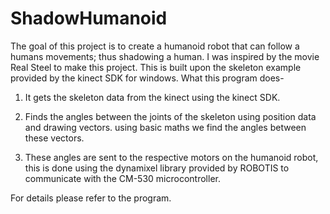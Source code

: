 ShadowHumanoid
==============
The goal of this project is to create a humanoid robot that can follow a humans movements; thus shadowing a human. 
I was inspired by the movie Real Steel to make this project. This is built upon the skeleton example provided by the kinect SDK for windows. 
What this program does-
1) It gets the skeleton data from the kinect using the kinect SDK. 

2) Finds the angles between the joints of the skeleton using position data and drawing vectors. using basic maths we find the angles between these vectors.

3) These angles are sent to the respective motors on the humanoid robot, this is done using the dynamixel library provided by ROBOTIS to communicate with the CM-530 microcontroller. 


For details please refer to the program. 
